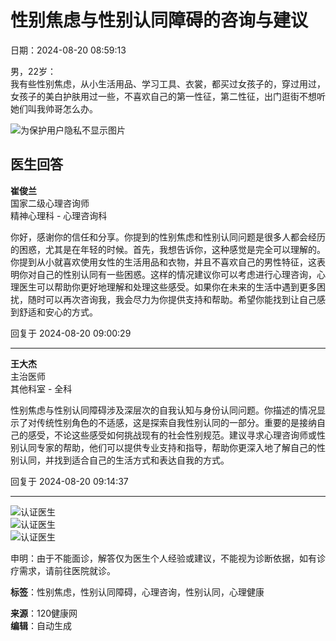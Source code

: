 # 性别焦虑与性别认同障碍的咨询与建议

日期：2024-08-20 08:59:13

男，22岁：  
我有些性别焦虑，从小生活用品、学习工具、衣裳，都买过女孩子的，穿过用过，女孩子的美白护肤用过一些，不喜欢自己的第一性征，第二性征，出门逛街不想听她们叫我帅哥怎么办。

![为保护用户隐私不显示图片](https://pub.120askimages.com/kswys/kuaiyingyong/private.png)

## 医生回答

**崔俊兰**  
国家二级心理咨询师  
精神心理科 - 心理咨询科

你好，感谢你的信任和分享。你提到的性别焦虑和性别认同问题是很多人都会经历的困惑，尤其是在年轻的时候。首先，我想告诉你，这种感觉是完全可以理解的。你提到从小就喜欢使用女性的生活用品和衣物，并且不喜欢自己的男性特征，这表明你对自己的性别认同有一些困惑。这样的情况建议你可以考虑进行心理咨询，心理医生可以帮助你更好地理解和处理这些感受。如果你在未来的生活中遇到更多困扰，随时可以再次咨询我，我会尽力为你提供支持和帮助。希望你能找到让自己感到舒适和安心的方式。

回复于 2024-08-20 09:00:29

---

**王大杰**  
主治医师  
其他科室 - 全科

性别焦虑与性别认同障碍涉及深层次的自我认知与身份认同问题。你描述的情况显示了对传统性别角色的不适感，这是探索自我性别认同的一部分。重要的是接纳自己的感受，不论这些感受如何挑战现有的社会性别规范。建议寻求心理咨询师或性别认同专家的帮助，他们可以提供专业支持和指导，帮助你更深入地了解自己的性别认同，并找到适合自己的生活方式和表达自我的方式。

回复于 2024-08-20 09:14:37

---

![认证医生](https://net.120askimages.com/ztc_kw/face/94/94214_120.jpg)  
![认证医生](https://u1.120askimages.com/2/3/8/80075832)  
![认证医生](https://net.120askimages.com/ztc_kw/face/62/62180_120.jpg)  

申明：由于不能面诊，解答仅为医生个人经验或建议，不能视为诊断依据，如有诊疗需求，请前往医院就诊。  

**标签**：性别焦虑，性别认同障碍，心理咨询，性别认同，心理健康  

**来源**：120健康网  
**编辑**：自动生成